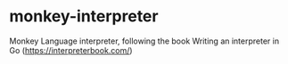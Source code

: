 # monkey-interpreter
Monkey Language interpreter, following the book Writing an interpreter in Go (https://interpreterbook.com/)
